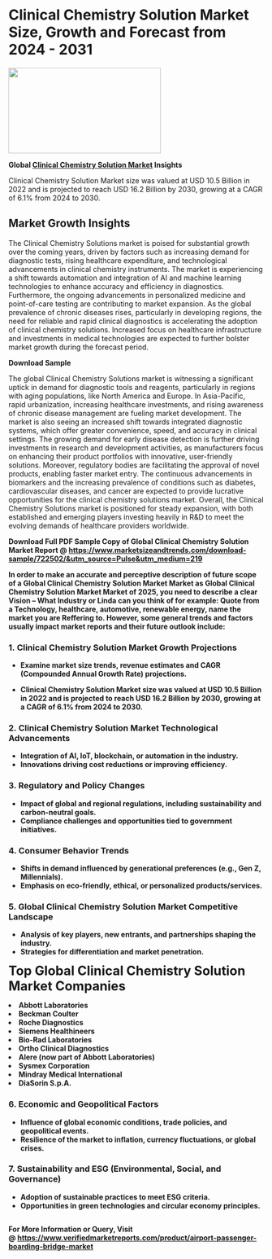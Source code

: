 <H1>Clinical Chemistry Solution Market Size, Growth and Forecast from 2024 - 2031</H1><img class="aligncenter size-medium wp-image-584254" src="https://thirdeyenews.in/wp-content/uploads/2024/09/Global-Market-Research-300x168.jpeg" alt="" width="300" height="168" /><p><strong>Global&nbsp;<a href="https://www.marketsizeandtrends.com/download-sample/722502/&amp;utm_source=Pulse&amp;utm_medium=219">Clinical Chemistry Solution Market</a> Insights</strong></p><p>Clinical Chemistry Solution Market size was valued at USD 10.5 Billion in 2022 and is projected to reach USD 16.2 Billion by 2030, growing at a CAGR of 6.1% from 2024 to 2030.</p><p><h2>Market Growth Insights</h2> <p>The Clinical Chemistry Solutions market is poised for substantial growth over the coming years, driven by factors such as increasing demand for diagnostic tests, rising healthcare expenditure, and technological advancements in clinical chemistry instruments. The market is experiencing a shift towards automation and integration of AI and machine learning technologies to enhance accuracy and efficiency in diagnostics. Furthermore, the ongoing advancements in personalized medicine and point-of-care testing are contributing to market expansion. As the global prevalence of chronic diseases rises, particularly in developing regions, the need for reliable and rapid clinical diagnostics is accelerating the adoption of clinical chemistry solutions. Increased focus on healthcare infrastructure and investments in medical technologies are expected to further bolster market growth during the forecast period.</p> <p><strong>Download Sample</strong></p> <p>The global Clinical Chemistry Solutions market is witnessing a significant uptick in demand for diagnostic tools and reagents, particularly in regions with aging populations, like North America and Europe. In Asia-Pacific, rapid urbanization, increasing healthcare investments, and rising awareness of chronic disease management are fueling market development. The market is also seeing an increased shift towards integrated diagnostic systems, which offer greater convenience, speed, and accuracy in clinical settings. The growing demand for early disease detection is further driving investments in research and development activities, as manufacturers focus on enhancing their product portfolios with innovative, user-friendly solutions. Moreover, regulatory bodies are facilitating the approval of novel products, enabling faster market entry. The continuous advancements in biomarkers and the increasing prevalence of conditions such as diabetes, cardiovascular diseases, and cancer are expected to provide lucrative opportunities for the clinical chemistry solutions market. Overall, the Clinical Chemistry Solutions market is positioned for steady expansion, with both established and emerging players investing heavily in R&D to meet the evolving demands of healthcare providers worldwide.</p> <p><strong></p><p><span class=""><strong>Download Full PDF Sample Copy of Global Clinical Chemistry Solution Market Report</strong> @ <a href="https://www.marketsizeandtrends.com/download-sample/722502/&amp;utm_source=Pulse&amp;utm_medium=219" target="_blank">https://www.marketsizeandtrends.com/download-sample/722502/&amp;utm_source=Pulse&amp;utm_medium=219</a></span></p><p>In order to make an accurate and perceptive description of future scope of a Global&nbsp;Clinical Chemistry Solution Market Market as Global&nbsp;Clinical Chemistry Solution Market Market of 2025, you need to describe a clear Vision &ndash; What Industry or Linda can you think of for example: Quote from a Technology, healthcare, automotive, renewable energy, name the market you are Reffering to. However, some general trends and factors usually impact market reports and their future outlook include:</p><h3>1.&nbsp;<strong>Clinical Chemistry Solution Market Growth Projections</strong></h3><ul><li>Examine market size trends, revenue estimates and CAGR (Compounded Annual Growth Rate) projections.</li><li><p>Clinical Chemistry Solution Market size was valued at USD 10.5 Billion in 2022 and is projected to reach USD 16.2 Billion by 2030, growing at a CAGR of 6.1% from 2024 to 2030.</p></li></ul><h3>2.&nbsp;<strong>Clinical Chemistry Solution Market Technological Advancements</strong></h3><ul><li>Integration of AI, IoT, blockchain, or automation in the industry.</li><li>Innovations driving cost reductions or improving efficiency.</li></ul><h3>3.&nbsp;<strong>Regulatory and Policy Changes</strong></h3><ul><li>Impact of global and regional regulations, including sustainability and carbon-neutral goals.</li><li>Compliance challenges and opportunities tied to government initiatives.</li></ul><h3>4.&nbsp;<strong>Consumer Behavior Trends</strong></h3><ul><li>Shifts in demand influenced by generational preferences (e.g., Gen Z, Millennials).</li><li>Emphasis on eco-friendly, ethical, or personalized products/services.</li></ul><h3>5.&nbsp;<strong>Global Clinical Chemistry Solution Market Competitive Landscape</strong></h3><ul><li>Analysis of key players, new entrants, and partnerships shaping the industry.</li><li>Strategies for differentiation and market penetration.</li></ul><p data-pm-slice="1 1 []"><span style="color: inherit; font-family: inherit; font-size: 25px;">Top Global Clinical Chemistry Solution Market Companies</span></p><div class="" data-test-id=""><p><li>Abbott Laboratories</li><li> Beckman Coulter</li><li> Roche Diagnostics</li><li> Siemens Healthineers</li><li> Bio-Rad Laboratories</li><li> Ortho Clinical Diagnostics</li><li> Alere (now part of Abbott Laboratories)</li><li> Sysmex Corporation</li><li> Mindray Medical International</li><li> DiaSorin S.p.A.</li></p></div><h3>6.&nbsp;<strong>Economic and Geopolitical Factors</strong></h3><ul><li>Influence of global economic conditions, trade policies, and geopolitical events.</li><li>Resilience of the market to inflation, currency fluctuations, or global crises.</li></ul><h3>7.&nbsp;<strong>Sustainability and ESG (Environmental, Social, and Governance)</strong></h3><ul><li>Adoption of sustainable practices to meet ESG criteria.</li><li>Opportunities in green technologies and circular economy principles.</li></ul><h2><strong style="font-size: 14px;">For More Information or Query, Visit @&nbsp;</strong><a style="background-color: #ffffff; font-size: 14px;" href="https://www.marketsizeandtrends.com/report/clinical-chemistry-solution-market/" target="_blank">https://www.verifiedmarketreports.com/product/airport-passenger-boarding-bridge-market</a></h2>
